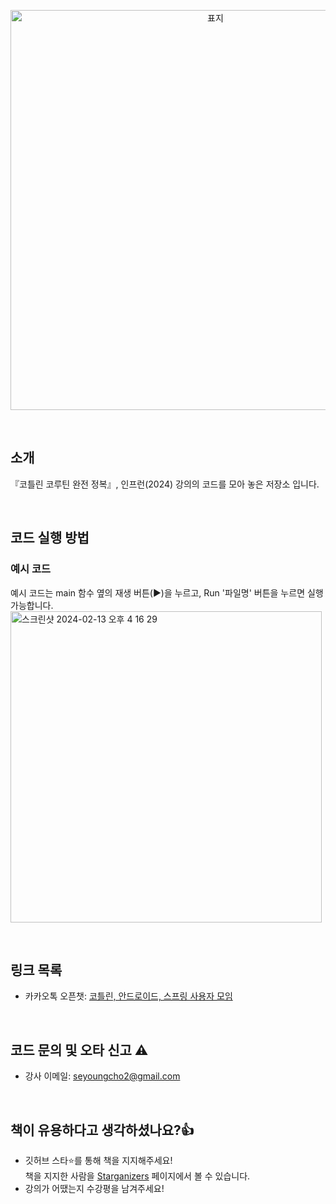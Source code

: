 <p align="center">
  <img width="640" alt="표지" src="https://github.com/user-attachments/assets/642717cc-265f-4ee8-9cbe-536911bb3684">
</p>

<br>

## 소개
『코틀린 코루틴 완전 정복』, 인프런(2024) 강의의 코드를 모아 놓은 저장소 입니다.

<br>

## 코드 실행 방법
### 예시 코드
예시 코드는 main 함수 옆의 재생 버튼(►)을 누르고, Run '파일명' 버튼을 누르면 실행 가능합니다. <br>
<img width="498" alt="스크린샷 2024-02-13 오후 4 16 29" src="https://github.com/seyoungcho2/coroutinesbook/assets/59521473/4cf86a51-dbb4-4daf-ab65-f425ae01f244">

<br>

## 링크 목록
- 카카오톡 오픈챗: [코틀린, 안드로이드, 스프링 사용자 모임](https://open.kakao.com/o/gAmC7aVd)

<br>

## 코드 문의 및 오타 신고 ⚠️
- 강사 이메일: seyoungcho2@gmail.com

<br>

## 책이 유용하다고 생각하셨나요?👍
- 깃허브 스타⭐를 통해 책을 지지해주세요!<br>책을 지지한 사람을 [Starganizers](https://github.com/seyoungcho2/coroutinelecture/stargazers) 페이지에서 볼 수 있습니다.
- 강의가 어땠는지 수강평을 남겨주세요!
